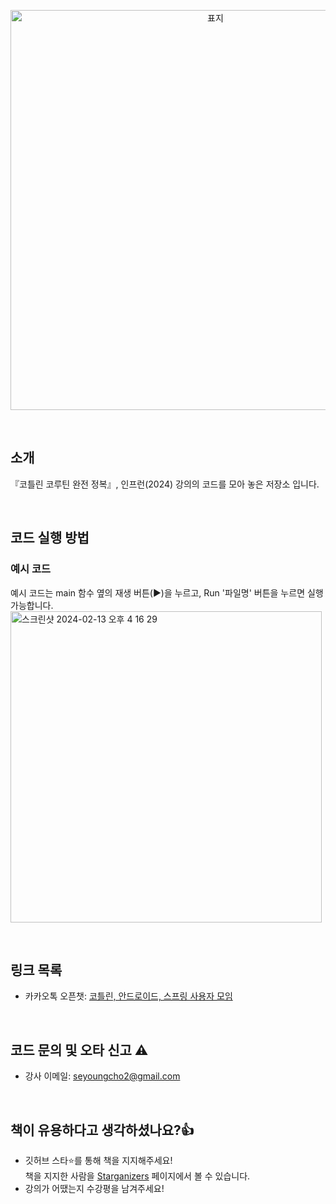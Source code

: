 <p align="center">
  <img width="640" alt="표지" src="https://github.com/user-attachments/assets/642717cc-265f-4ee8-9cbe-536911bb3684">
</p>

<br>

## 소개
『코틀린 코루틴 완전 정복』, 인프런(2024) 강의의 코드를 모아 놓은 저장소 입니다.

<br>

## 코드 실행 방법
### 예시 코드
예시 코드는 main 함수 옆의 재생 버튼(►)을 누르고, Run '파일명' 버튼을 누르면 실행 가능합니다. <br>
<img width="498" alt="스크린샷 2024-02-13 오후 4 16 29" src="https://github.com/seyoungcho2/coroutinesbook/assets/59521473/4cf86a51-dbb4-4daf-ab65-f425ae01f244">

<br>

## 링크 목록
- 카카오톡 오픈챗: [코틀린, 안드로이드, 스프링 사용자 모임](https://open.kakao.com/o/gAmC7aVd)

<br>

## 코드 문의 및 오타 신고 ⚠️
- 강사 이메일: seyoungcho2@gmail.com

<br>

## 책이 유용하다고 생각하셨나요?👍
- 깃허브 스타⭐를 통해 책을 지지해주세요!<br>책을 지지한 사람을 [Starganizers](https://github.com/seyoungcho2/coroutinelecture/stargazers) 페이지에서 볼 수 있습니다.
- 강의가 어땠는지 수강평을 남겨주세요!
